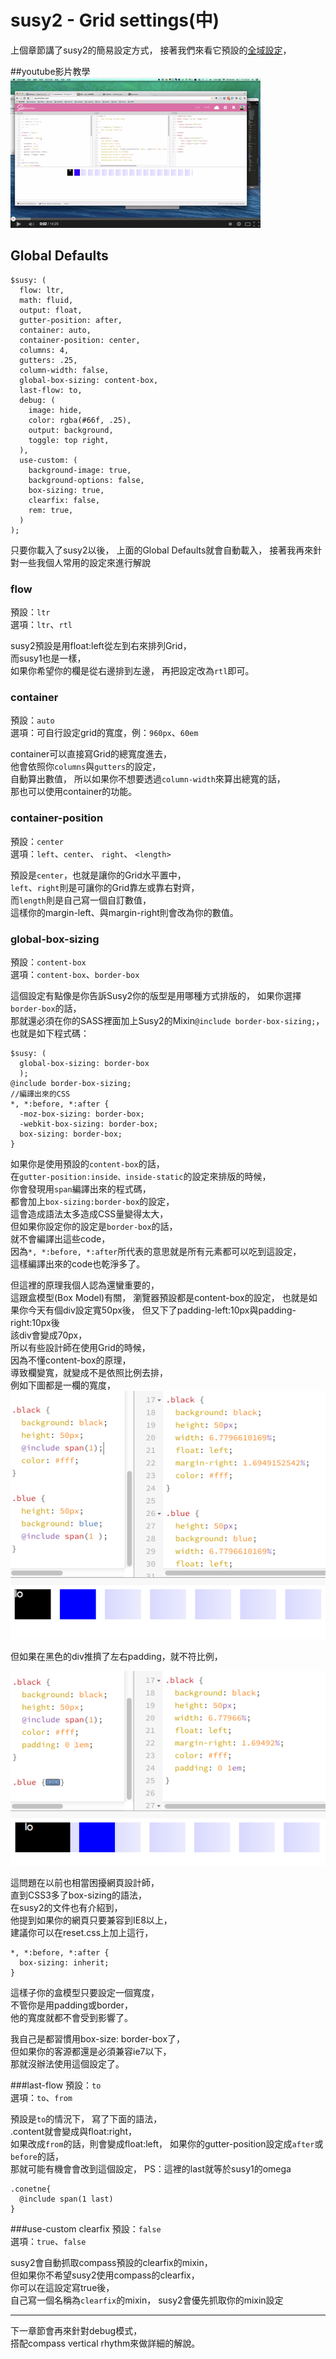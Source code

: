 # susy2 - Grid settings(中)
上個章節講了susy2的簡易設定方式，
接著我們來看它預設的[全域設定](http://susydocs.oddbird.net/en/latest/settings/#global-defaults)，

##youtube影片教學
<a href="https://www.youtube.com/watch?v=66Yb8TgNzYk&feature=youtu.be" target="_blank">![](/images/video/susy2-2-1.png)</a>


## Global Defaults
```
$susy: (
  flow: ltr,
  math: fluid,
  output: float,
  gutter-position: after,
  container: auto,
  container-position: center,
  columns: 4,
  gutters: .25,
  column-width: false,
  global-box-sizing: content-box,
  last-flow: to,
  debug: (
    image: hide,
    color: rgba(#66f, .25),
    output: background,
    toggle: top right,
  ),
  use-custom: (
    background-image: true,
    background-options: false,
    box-sizing: true,
    clearfix: false,
    rem: true,
  )
);
```
只要你載入了susy2以後，
上面的Global Defaults就會自動載入，
接著我再來針對一些我個人常用的設定來進行解說

### flow
預設：`ltr`  
選項：`ltr`、`rtl`

susy2預設是用float:left從左到右來排列Grid，  
而susy1也是一樣，  
如果你希望你的欄是從右邊排到左邊，
再把設定改為`rtl`即可。

### container
預設：`auto`  
選項：可自行設定grid的寬度，例：`960px`、`60em`

container可以直接寫Grid的總寬度進去，  
他會依照你`columns`與`gutters`的設定，  
自動算出數值，
所以如果你不想要透過`column-width`來算出總寬的話，  
那也可以使用container的功能。

### container-position
預設：`center`  
選項：`left`、`center`、 `right`、 `<length>`

預設是`center`，也就是讓你的Grid水平置中，  
`left`、`right`則是可讓你的Grid靠左或靠右對齊，  
而`length`則是自己寫一個自訂數值，  
這樣你的margin-left、與margin-right則會改為你的數值。

### global-box-sizing
預設：`content-box`  
選項：`content-box`、`border-box`

這個設定有點像是你告訴Susy2你的版型是用哪種方式排版的， 
如果你選擇`border-box`的話，  
那就還必須在你的SASS裡面加上Susy2的Mixin`@include border-box-sizing;`，  
也就是如下程式碼：
```
$susy: (
  global-box-sizing: border-box 
  );
@include border-box-sizing;
//編譯出來的CSS
*, *:before, *:after {
  -moz-box-sizing: border-box;
  -webkit-box-sizing: border-box;
  box-sizing: border-box; 
}
```
如果你是使用預設的`content-box`的話，  
在`gutter-position:inside、inside-static`的設定來排版的時候，  
你會發現用`span`編譯出來的程式碼，  
都會加上`box-sizing:border-box`的設定，  
這會造成語法太多造成CSS量變得太大，  
但如果你設定你的設定是`border-box`的話，  
就不會編譯出這些code，  
因為`*, *:before, *:after`所代表的意思就是所有元素都可以吃到這設定，  
這樣編譯出來的code也乾淨多了。

但這裡的原理我個人認為還蠻重要的，  
這跟盒模型(Box Model)有關，
瀏覽器預設都是content-box的設定，
也就是如果你今天有個div設定寬50px後，
但又下了padding-left:10px與padding-right:10px後  
該div會變成70px，  
所以有些設計師在使用Grid的時候，  
因為不懂content-box的原理，  
導致欄變寬，就變成不是依照比例去排，  
例如下圖都是一欄的寬度，  
![](/images/susy2-2-1.png)

但如果在黑色的div推擠了左右padding，就不符比例，

![](/images/susy2-2-2.png)  

這問題在以前也相當困擾網頁設計師，  
直到CSS3多了box-sizing的語法，  
在susy2的文件也有介紹到，  
他提到如果你的網頁只要兼容到IE8以上，  
建議你可以在reset.css上加上這行，  
```
*, *:before, *:after {
  box-sizing: inherit;
}
```
這樣子你的盒模型只要設定一個寬度，  
不管你是用padding或border，  
他的寬度就都不會受到影響了。 

我自己是都習慣用box-size: border-box了，  
但如果你的客源都還是必須兼容ie7以下，  
那就沒辦法使用這個設定了。

###last-flow
預設：`to`    
選項：`to`、`from`  

預設是`to`的情況下，
寫了下面的語法，  
.content就會變成與float:right，  
如果改成`from`的話，則會變成float:left，
如果你的gutter-position設定成`after`或`before`的話，  
那就可能有機會會改到這個設定，
PS：這裡的last就等於susy1的omega
```
.conetne{
  @include span(1 last)
}
```
###use-custom clearfix
預設：`false`    
選項：`true`、`false`

susy2會自動抓取compass預設的clearfix的mixin，  
但如果你不希望susy2使用compass的clearfix，  
你可以在這設定寫true後，  
自己寫一個名稱為`clearfix`的mixin，
susy2會優先抓取你的mixin設定

***

下一章節會再來針對debug模式，  
搭配compass vertical rhythm來做詳細的解說。  

